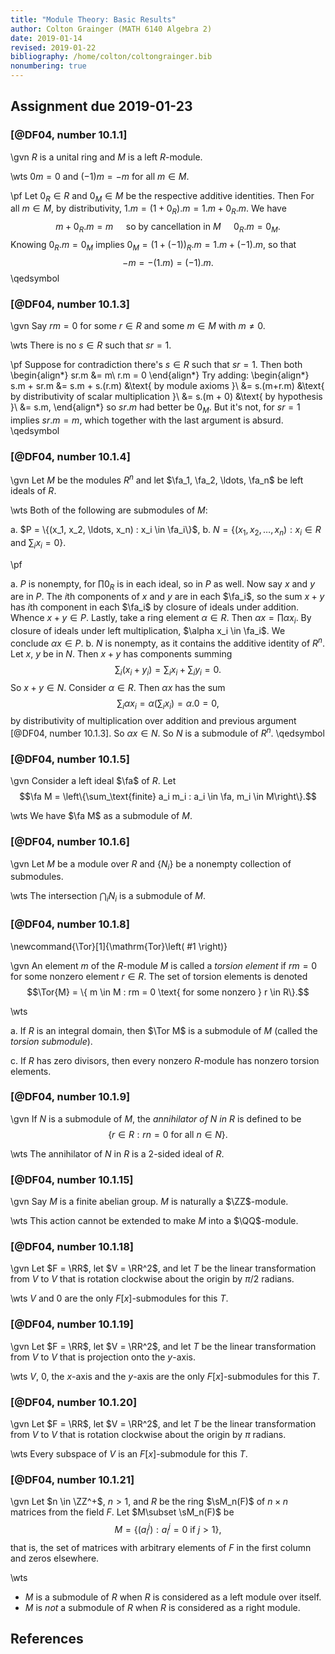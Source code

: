 ```yaml
---
title: "Module Theory: Basic Results"
author: Colton Grainger (MATH 6140 Algebra 2)
date: 2019-01-14
revised: 2019-01-22
bibliography: /home/colton/coltongrainger.bib
nonumbering: true
---
```


## Assignment due 2019-01-23

### [@DF04, number 10.1.1]

\gvn $R$ is a unital ring and $M$ is a left $R$-module.

\wts $0m = 0$ and $(-1)m = -m$ for all $m \in M$.

\pf Let $0_R \in R$ and $0_M \in M$ be the respective additive identities. Then For all $m \in M$, by distributivity, $1.m = (1 + 0_R).m = 1.m + 0_R.m$. We have $$m + 0_R.m = m \quad \text{ so by cancellation in $M$ } \quad 0_R.m = 0_M.$$ Knowing $0_R.m = 0_M$ implies $0_M = (1 + (-1))_R.m = 1.m + (-1).m$, so that $$-m = -(1.m) = (-1).m.$$ \qedsymbol

### [@DF04, number 10.1.3]

\gvn Say $rm = 0$ for some $r \in R$ and some $m \in M$ with $m \neq 0$.

\wts There is no $s \in R$ such that $sr =1$.

\pf Suppose for contradiction there's $s \in R$ such that $sr = 1$. Then both
\begin{align*} sr.m &= m\\ r.m = 0 \end{align*}
Try adding:
\begin{align*} s.m + sr.m &= s.m + s.(r.m) &\text{ by module axioms }\\
    &= s.(m+r.m) &\text{ by distributivity of scalar multiplication }\\
    &= s.(m + 0) &\text{ by hypothesis }\\
    &= s.m,
\end{align*}
so $sr.m$ had better be $0_M$. But it's not, for $sr = 1$ implies $sr.m = m$, which together with the last argument is absurd. \qedsymbol

### [@DF04, number 10.1.4]

\gvn Let $M$ be the modules $R^n$ and let $\fa_1, \fa_2, \ldots, \fa_n$ be left ideals of $R$.

\wts Both of the following are submodules of $M$:
    
a. $P = \{(x_1, x_2, \ldots, x_n) : x_i \in \fa_i\}$,
b. $N = \left\{(x_1, x_2, \ldots, x_n) : x_i \in R \text{ and } \sum_i x_i = 0\right\}$.

\pf 

a. $P$ is nonempty, for $\prod 0_R$ is in each ideal, so in $P$ as well. Now say $x$ and $y$ are in $P$. The $i$th components of $x$ and $y$ are in each $\fa_i$, so the sum $x + y$ has $i$th component in each $\fa_i$ by closure of ideals under addition. Whence $x + y \in P$. Lastly, take a ring element $\alpha \in R$. Then $\alpha x  = \prod \alpha x_i$. By closure of ideals under left multiplication, $\alpha x_i \in \fa_i$. We conclude $\alpha x \in P$. 
b. $N$ is nonempty, as it contains the additive identity of $R^n$. Let $x$, $y$ be in $N$. Then $x+y$ has components summing $$\sum_i (x_i + y_i) = \sum_i x_i + \sum_i y_i = 0.$$ So $x + y \in N$. Consider $\alpha \in R$. Then $\alpha x$ has the sum $$\sum_i \alpha x_i = \alpha\left(\sum_i x_i\right) = \alpha.0 = 0,$$ by distributivity of multiplication over addition and previous argument [@DF04, number 10.1.3]. So $\alpha x \in N$. So $N$ is a submodule of $R^n$. \qedsymbol

### [@DF04, number 10.1.5]

\gvn Consider a left ideal $\fa$ of $R$. Let $$\fa M = \left\{\sum_\text{finite} a_i m_i : a_i \in \fa, m_i \in M\right\}.$$

\wts We have $\fa M$ as a submodule of $M$.

### [@DF04, number 10.1.6]

\gvn Let $M$ be a module over $R$ and $\{N_i\}$ be a nonempty collection of submodules.

\wts The intersection $\bigcap_i N_i$ is a submodule of $M$.

### [@DF04, number 10.1.8]

\newcommand{\Tor}[1]{\mathrm{Tor}\left( #1 \right)}

\gvn An element $m$ of the $R$-module $M$ is called a *torsion element* if $rm = 0$ for some nonzero element $r \in R$. The set of torsion elements is denoted $$\Tor{M} = \{ m \in M : rm = 0 \text{ for some nonzero } r \in R\}.$$

\wts 

a. If $R$ is an integral domain, then $\Tor M$ is a submodule of $M$ (called the *torsion submodule*).

c. If $R$ has zero divisors, then every nonzero $R$-module has nonzero torsion elements.

### [@DF04, number 10.1.9]

\gvn If $N$ is a submodule of $M$, the *annihilator of $N$ in $R$* is defined to be $$\{r \in R : rn = 0 \text{ for all } n \in N\}.$$

\wts The annihilator of $N$ in $R$ is a $2$-sided ideal of $R$.

### [@DF04, number 10.1.15]

\gvn Say $M$ is a finite abelian group. $M$ is naturally a $\ZZ$-module. 

\wts This action cannot be extended to make $M$ into a $\QQ$-module.

### [@DF04, number 10.1.18]

\gvn Let $F = \RR$, let $V = \RR^2$, and let $T$ be the linear transformation from $V$ to $V$ that is rotation clockwise about the origin by $\pi / 2$ radians.

\wts $V$ and $0$ are the only $F[x]$-submodules for this $T$.

### [@DF04, number 10.1.19]

\gvn Let $F = \RR$, let $V = \RR^2$, and let $T$ be the linear transformation from $V$ to $V$ that is projection onto the $y$-axis. 

\wts $V$, $0$, the $x$-axis and the $y$-axis are the only $F[x]$-submodules for this $T$.

### [@DF04, number 10.1.20]

\gvn Let $F = \RR$, let $V = \RR^2$, and let $T$ be the linear transformation from $V$ to $V$ that is rotation clockwise about the origin by $\pi$ radians.

\wts Every subspace of $V$ is an $F[x]$-submodule for this $T$.

### [@DF04, number 10.1.21]

\gvn Let $n \in \ZZ^+$, $n >1$, and $R$ be the ring $\sM_n(F)$ of $n \times n$ matrices from the field $F$. Let $M\subset \sM_n(F)$ be $$M = \left\{(a_i^j) : a_i^j = 0 \text{ if } j > 1\right\},$$ that is, the set of matrices with arbitrary elements of $F$ in the first column and zeros
elsewhere. 

\wts 

- $M$ is a submodule of $R$ when $R$ is considered as a left module over itself.
- $M$ is *not* a submodule of $R$ when $R$ is considered as a right module.

## References
